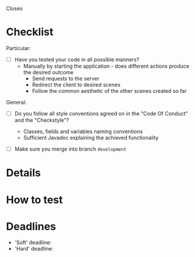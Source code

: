 Closes <!--- specify issue number here preceded with "#" symbol -->

# Checklist
Particular:
- [ ] Have you tested your code in all possible manners?
  - Manually by starting the application - does different actions produce the desired outcome
    - Send requests to the server
    - Redirect the client to desired scenes
    - Follow the common aesthetic of the other scenes created so far

General:
- [ ] Do you follow all style conventions agreed on in the "Code Of Conduct" and the "Checkstyle"?
  - Classes, fields and variables naming conventions
  - Sufficient Javadoc explaining the achieved functionality
- [ ] Make sure you merge into branch `development`


# Details
<!---
Elaborate on the task you had to implement, the desired behavior and the one you achieved. 
If something made you struggle, make sure you include the reason and the information sources that lead to the particular approach in here, so that the reviewers can easily get familiar.
-->

# How to test
<!---
Give a detailed summary of how your piece of code can be tested.
Include pictures showing the process, covering the desired behavior to be achieved.
State explicitly once more the expected behavior of particular occasions and guide the reviewers on how to reach them.
-->

# Deadlines
- 'Soft' deadline:
- 'Hard' deadline:

[//]: <> (
Information should be inserted instead of the comments of the format "<!--- -->". 
If not removed, the comments would still preserve the information containing - for example, commented tasks are still counted by GitLAb, so make sure you delete them.
)
